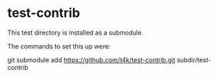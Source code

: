 test-contrib
============

This test directory is installed as a submodule.

The commands to set this up were:

git submodule add https://github.com/t4k/test-contrib.git subdir/test-contrib
